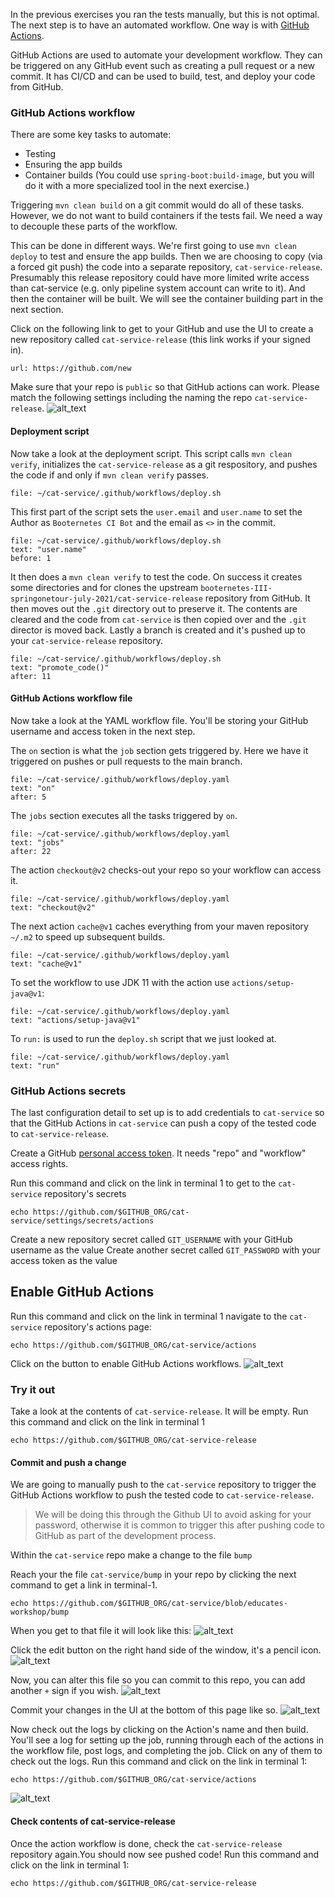 In the previous exercises you ran the tests manually, but this is not optimal. The next step is to have an automated workflow. One way is with [GitHub Actions](https://docs.github.com/en/actions). 

GitHub Actions are used to automate your development workflow. They can be triggered on any GitHub event such as creating a pull request or a new commit. It has CI/CD and can be used to build, test, and deploy your code from GitHub.

### GitHub Actions workflow

There are some key tasks to automate:
- Testing
- Ensuring the app builds
- Container builds (You could use `spring-boot:build-image`, but you will do it with a more specialized tool in the next exercise.)

Triggering `mvn clean build` on a git commit would do all of these tasks. However, we do not want to build containers if the tests fail. We need a way to decouple these parts of the workflow. 

This can be done in different ways. We're first going to use `mvn clean deploy` to test and ensure the app builds. Then we are choosing to copy (via a forced git push) the code into a separate repository, `cat-service-release`. Presumably this release repository could have more limited write access than cat-service (e.g. only pipeline system account can write to it). And then the container will be built. We will see the container building part in the next section.

Click on the following link to get to your GitHub and use the UI to create a new repository called `cat-service-release` (this link works if your signed in).

```dashboard:open-url
url: https://github.com/new
```
Make sure that your repo is `public` so that GitHub actions can work. Please match the following settings including the naming the repo `cat-service-release`.
![alt_text](images/ga-new-repo.png "Create new repo exe and settings")
#### Deployment script
Now take a look at the deployment script. This script calls `mvn clean verify`, initializes the `cat-service-release` as a git respository, and pushes the code if and only if `mvn clean verify` passes. 
```editor:open-file
file: ~/cat-service/.github/workflows/deploy.sh 
```

This first part of the script sets the `user.email` and `user.name` to set the Author as `Booternetes CI Bot` and the email as `<>` in the commit. 
```editor:select-matching-text
file: ~/cat-service/.github/workflows/deploy.sh
text: "user.name"
before: 1
```

It then does a `mvn clean verify` to test the code. On success it creates some directories and for clones the upstream `booternetes-III-springonetour-july-2021/cat-service-release` repository from GitHub. It then moves out the `.git` directory out to preserve it. The contents are cleared and the code from `cat-service` is then copied over and the `.git` director is moved back. Lastly a branch is created and it's pushed up to your `cat-service-release` repository.
```editor:select-matching-text
file: ~/cat-service/.github/workflows/deploy.sh
text: "promote_code()"
after: 11
```

#### GitHub Actions workflow file
Now take a look at the YAML workflow file. You'll be storing your GitHub username and access token in the next step. 

The `on` section is what the `job` section gets triggered by. Here we have it triggered on pushes or pull requests to the main branch. 
```editor:select-matching-text
file: ~/cat-service/.github/workflows/deploy.yaml
text: "on"
after: 5
```

The `jobs` section executes all the tasks triggered by `on`.
```editor:select-matching-text
file: ~/cat-service/.github/workflows/deploy.yaml
text: "jobs"
after: 22
```

The action `checkout@v2` checks-out your repo so your workflow can access it.
```editor:select-matching-text
file: ~/cat-service/.github/workflows/deploy.yaml
text: "checkout@v2"
```

The next action `cache@v1` caches everything from your maven repository `~/.m2` to speed up subsequent builds.
```editor:select-matching-text
file: ~/cat-service/.github/workflows/deploy.yaml
text: "cache@v1"
```

To set the workflow to use JDK 11 with the action use `actions/setup-java@v1`:
```editor:select-matching-text
file: ~/cat-service/.github/workflows/deploy.yaml
text: "actions/setup-java@v1"
```

To `run:` is used to run the `deploy.sh` script that we just looked at.
```editor:select-matching-text
file: ~/cat-service/.github/workflows/deploy.yaml
text: "run"
```

### GitHub Actions secrets

The last configuration detail to set up is to add credentials to `cat-service` so that the GitHub Actions in `cat-service` can push a copy of the tested code to `cat-service-release`. 

Create a GitHub [personal access token](https://github.com/settings/tokens). It needs "repo" and "workflow" access rights.

Run this command and click on the link in terminal 1 to get to the `cat-service` repository's secrets
```execute-1
echo https://github.com/$GITHUB_ORG/cat-service/settings/secrets/actions
```
Create a new repository secret called `GIT_USERNAME` with your GitHub username as the value
Create another secret called `GIT_PASSWORD` with your access token as the value

## Enable GitHub Actions

Run this command and click on the link in terminal 1 navigate to the `cat-service` repository's actions page:
```execute-1
echo https://github.com/$GITHUB_ORG/cat-service/actions
```

Click on the button to enable GitHub Actions workflows.
![alt_text](images/github-actions-enable-workflows.png "Enable GitHub Actions workflows")

### Try it out

Take a look at the contents of `cat-service-release`. It will be empty.
Run this command and click on the link in terminal 1
```execute-1
echo https://github.com/$GITHUB_ORG/cat-service-release
```

#### Commit and push a change
We are going to manually push to the `cat-service` repository to trigger the GitHub Actions workflow to push the tested code to `cat-service-release`.
> We will be doing this through the Github UI to avoid asking for your password, otherwise it is common to trigger this after pushing code to GitHub as part of the development process.

Within the `cat-service` repo make a change to the file `bump` 

Reach your the file `cat-service/bump` in your repo by clicking the next command to get a link in terminal-1.
```execute-1
echo https://github.com/$GITHUB_ORG/cat-service/blob/educates-workshop/bump
```

When you get to that file it will look like this:
![alt_text](images/ga-bump-1.png "Change this file to trigger GitHub Actions workflow")

Click the edit button on the right hand side of the window, it's a pencil icon.
![alt_text](images/ga-edit-file.png "Click edit file to edit bump file")

Now, you can alter this file so you can commit to this repo, you can add another `+` sign if you wish.
![alt_text](images/ga-update-1.png "Change bump file")

Commit your changes in the UI at the bottom of this page like so.
![alt_text](images/ga-commit-bump.png "Change bump file")

Now check out the logs by clicking on the Action's name and then build. You'll see a log for setting up the job, running through each of the actions in the workflow file, post logs, and completing the job. Click on any of them to check out the logs.
Run this command and click on the link in terminal 1:
```execute-1
echo https://github.com/$GITHUB_ORG/cat-service/actions
```

![alt_text](images/github-actions-logs.png "GitHub Actions logs")

#### Check contents of cat-service-release

Once the action workflow is done, check the `cat-service-release` repository again.You should now see pushed code!
Run this command and click on the link in terminal 1:
```execute-1
echo https://github.com/$GITHUB_ORG/cat-service-release
```
